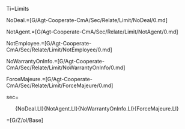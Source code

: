 Ti=Limits

NoDeal.=[G/Agt-Cooperate-CmA/Sec/Relate/Limit/NoDeal/0.md]

NotAgent.=[G/Agt-Cooperate-CmA/Sec/Relate/Limit/NotAgent/0.md]

NotEmployee.=[G/Agt-Cooperate-CmA/Sec/Relate/Limit/NotEmployee/0.md]

NoWarrantyOnInfo.=[G/Agt-Cooperate-CmA/Sec/Relate/Limit/NoWarrantyOnInfo/0.md]

ForceMajeure.=[G/Agt-Cooperate-CmA/Sec/Relate/Limit/ForceMajeure/0.md]

sec=<ol>{NoDeal.LI}{NotAgent.LI}{NoWarrantyOnInfo.LI}{ForceMajeure.LI}</ol>

=[G/Z/ol/Base]